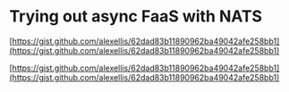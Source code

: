 # Trying out async FaaS with NATS

[https://gist.github.com/alexellis/62dad83b11890962ba49042afe258bb1](https://gist.github.com/alexellis/62dad83b11890962ba49042afe258bb1)

[https://gist.github.com/alexellis/62dad83b11890962ba49042afe258bb1](https://gist.github.com/alexellis/62dad83b11890962ba49042afe258bb1)